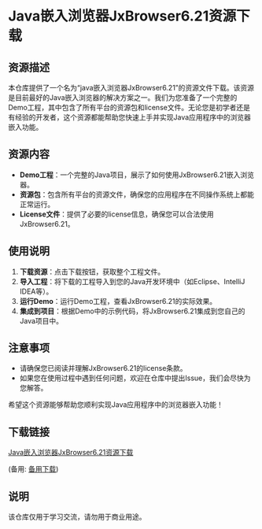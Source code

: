 # Java嵌入浏览器JxBrowser6.21资源下载

## 资源描述

本仓库提供了一个名为“java嵌入浏览器JxBrowser6.21”的资源文件下载。该资源是目前最好的Java嵌入浏览器的解决方案之一。我们为您准备了一个完整的Demo工程，其中包含了所有平台的资源包和license文件。无论您是初学者还是有经验的开发者，这个资源都能帮助您快速上手并实现Java应用程序中的浏览器嵌入功能。

## 资源内容

- **Demo工程**：一个完整的Java项目，展示了如何使用JxBrowser6.21嵌入浏览器。
- **资源包**：包含所有平台的资源文件，确保您的应用程序在不同操作系统上都能正常运行。
- **License文件**：提供了必要的license信息，确保您可以合法使用JxBrowser6.21。

## 使用说明

1. **下载资源**：点击下载按钮，获取整个工程文件。
2. **导入工程**：将下载的工程导入到您的Java开发环境中（如Eclipse、IntelliJ IDEA等）。
3. **运行Demo**：运行Demo工程，查看JxBrowser6.21的实际效果。
4. **集成到项目**：根据Demo中的示例代码，将JxBrowser6.21集成到您自己的Java项目中。

## 注意事项

- 请确保您已阅读并理解JxBrowser6.21的license条款。
- 如果您在使用过程中遇到任何问题，欢迎在仓库中提出Issue，我们会尽快为您解答。

希望这个资源能够帮助您顺利实现Java应用程序中的浏览器嵌入功能！

## 下载链接
[Java嵌入浏览器JxBrowser6.21资源下载](https://pan.quark.cn/s/95d19558dc91) 

(备用: [备用下载](https://pan.baidu.com/s/18K5ktfomYS90fHkXYG9otA?pwd=1234))

## 说明

该仓库仅用于学习交流，请勿用于商业用途。
